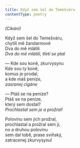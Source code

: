 ```yaml
---
title: Když sem šel do Temešváru
contentType: poetry
---
```


<section>

_(Cikáni)_

Když sem šel do Temešváru,  
chytili mě žandarmové  
Dva do mě mlátili  
_Dva do mě mlátili, třetí se ptal_

</section>

<section>

— Kde sou koně, zkurvysynu  
Kde sou ty koně,  
komus je prodal,  
a kde máš peníze,  
_zasranej cigáne_

</section>

<section>

— Ptáš se na peníze?  
Ptáš se na peníze,  
který sem dostal?  
_Prochlastal sem je a prožral!_

</section>

<section>

Polovinu sem jich prožral,  
prochlastal a prožral sem ji,  
no a druhou polovinu  
sem dal tobě, prase sviňský,  
zatracenej zkurvysynu!

</section>
